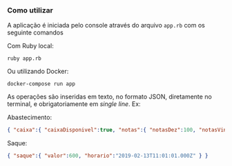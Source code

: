 ### Como utilizar

A aplicação é iniciada pelo console através do arquivo `app.rb` com os seguinte comandos

Com Ruby local:

```
ruby app.rb
```

Ou utilizando Docker:

```
docker-compose run app
```

As operações são inseridas em texto, no formato JSON, diretamente no terminal, e obrigatoriamente em *single line*. Ex:

Abastecimento:
```json
{ "caixa":{ "caixaDisponivel":true, "notas":{ "notasDez":100, "notasVinte":50, "notasCinquenta":10, "notasCem":30 } } }
```

Saque:
```json
{ "saque":{ "valor":600, "horario":"2019-02-13T11:01:01.000Z" } }
```

